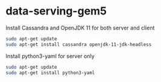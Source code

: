 # data-serving-gem5

Install Cassandra and OpenJDK 11 for both server and client
```bash
sudo apt-get update
sudo apt-get install cassandra openjdk-11-jdk-headless
```

Install python3-yaml for server only
```bash
sudo apt-get update
sudo apt-get install python3-yaml
```

